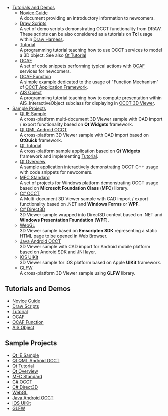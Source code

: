 ﻿- [Tutorials and Demos](#samples__tutorials)
  * [Novice Guide](novice_guide)
    <br>A document providing an introductory information to newcomers.
  * [Draw Scripts](draw_scripts)
    <br>A set of demo scripts demonstrating OCCT functionality from DRAW.
    These scripts can be also considered as a tutorials on **Tcl** usage within [Draw Harness](draw_test_harness).
  * [Tutorial](tutorial)
    <br>A programming tutorial teaching how to use OCCT services to model a 3D object.
    See also [Qt Tutorial](samples_qt_tutorial)
  * [OCAF](sample_ocaf)
    <br>A set of code snippets performing typical actions with [OCAF](ocaf) services for newcomers.
  * [OCAF Function](ocaf_func)
    <br>A simple example dedicated to the usage of "Function Mechanism" of [OCCT Application Framework](ocaf).
  * [AIS Object](ais_object)
    <br>A programming tutorial teaching how to compute presentation within AIS_InteractiveObject subclass for displaying in [OCCT 3D Viewer](visualization).
- [Sample Projects](#samples__projects)
  * [Qt IE Sample](samples_qt_iesample)
    <br>A cross-platform multi-document 3D Viewer sample with CAD import / export functionality based on **Qt Widgets** framework.
  * [Qt QML Android OCCT](samples_qml_android_occt)
    <br>A cross-platform 3D Viewer sample with CAD import based on **QtQuick** framework.
  * [Qt Tutorial](samples_qt_tutorial)
    <br>A cross-platform sample application based on **Qt Widgets** framework and implementing [Tutorial](tutorial).
  * [Qt Overview](samples_qt_overview)
    <br>A sample application interactively demonstrating OCCT C++ usage with code snippets for newcomers.
  * [MFC Standard](samples_mfc_standard)
    <br>A set of projects for Windows platform demonstrating OCCT usage based on **Microsoft Foundation Class** (**MFC**) library.
  * [C# OCCT](samples_csharp_occt)
    <br>A Multi-document 3D Viewer sample with CAD import / export functionality based on .NET and **Windows Forms** or **WPF**.
  * [C# Direct3D](samples_csharp_direct3d)
    <br>3D Viewer sample wrapped into Direct3D context based on .NET and **Windows Presentation Foundation** (**WPF**).
  * [WebGL](occt_samples_webgl)
    <br>3D Viewer sample based on **Emscripten SDK** representing a static HTML page to be opened in Web Browser.
  * [Java Android OCCT](samples_java_android_occt)
    <br>3D Viewer sample with CAD import for Android mobile platform based on Android SDK and JNI layer.
  * [iOS UIKit](occt_samples_ios_uikit)
    <br>3D Viewer sample for iOS platform based on Apple **UIKit** framework.
  * [GLFW](occt_samples_glfw)
    <br>A cross-platform 3D Viewer sample using **GLFW** library.

## Tutorials and Demos
- [Novice Guide](novice_guide)
- [Draw Scripts](draw_scripts)
- [Tutorial](tutorial)
- [OCAF](ocaf)
- [OCAF Function](ocaf_func)
- [AIS Object](ais_object)

## Sample Projects
- [Qt IE Sample](samples_qt_iesample)
- [Qt QML Android OCCT](samples_qml_android_occt)
- [Qt Tutorial](samples_qt_tutorial)
- [Qt Overview](samples_qt_overview)
- [MFC Standard](samples_mfc_standard)
- [C# OCCT](samples_csharp_occt)
- [C# Direct3D](samples_csharp_direct3d)
- [WebGL](occt_samples_webgl)
- [Java Android OCCT](samples_java_android_occt)
- [iOS UIKit](occt_samples_ios_uikit)
- [GLFW](occt_samples_glfw)
